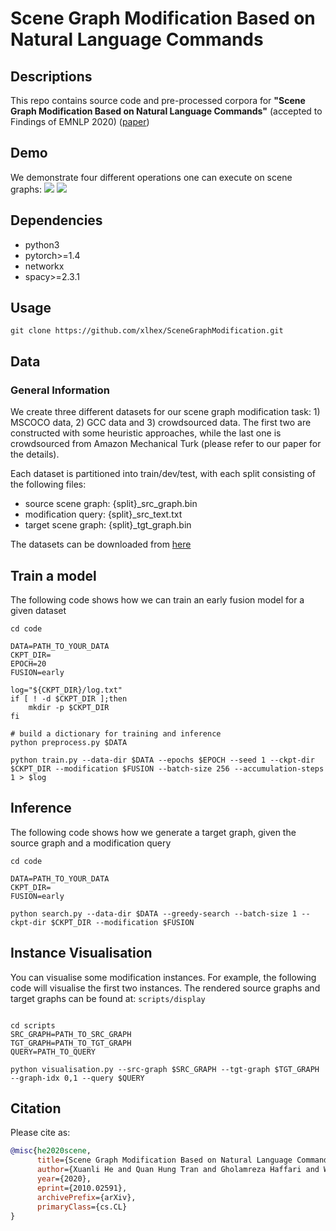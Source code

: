 # Scene Graph Modification Based on Natural Language Commands

## Descriptions
This repo contains source code and pre-processed corpora for __"Scene Graph Modification Based on Natural Language Commands"__ (accepted to Findings of EMNLP 2020) ([paper](https://arxiv.org/abs/2010.02591))

## Demo
We demonstrate four different operations one can execute on scene graphs:
![](https://github.com/xlhex/SceneGraphModification/blob/master/demo/graphtrans_demo1.gif)
![](https://github.com/xlhex/SceneGraphModification/blob/master/demo/graphtrans_demo2.gif)


## Dependencies
* python3
* pytorch>=1.4
* networkx
* spacy>=2.3.1

## Usage
```shell
git clone https://github.com/xlhex/SceneGraphModification.git
```

## Data
### General Information
We create three different datasets for our scene graph modification task: 1) MSCOCO data, 2) GCC data and 3) crowdsourced data. The first two are constructed with some heuristic approaches, while the last one is crowdsourced from Amazon Mechanical Turk (please refer to our paper for the details).

Each dataset is partitioned into train/dev/test, with each split consisting of the following files:
* source scene graph: {split}_src_graph.bin
* modification query: {split}_src_text.txt
* target scene graph: {split}_tgt_graph.bin

The datasets can be downloaded from [here](https://drive.google.com/file/d/1K2lo1Dt7GJskyUVR9x5LH-mZya28KcDY/view?usp=sharing)

## Train a model
The following code shows how we can train an early fusion model for a given dataset
```shell
cd code

DATA=PATH_TO_YOUR_DATA
CKPT_DIR=
EPOCH=20
FUSION=early

log="${CKPT_DIR}/log.txt"
if [ ! -d $CKPT_DIR ];then
    mkdir -p $CKPT_DIR
fi

# build a dictionary for training and inference
python preprocess.py $DATA

python train.py --data-dir $DATA --epochs $EPOCH --seed 1 --ckpt-dir $CKPT_DIR --modification $FUSION --batch-size 256 --accumulation-steps 1 > $log
```

## Inference
The following code shows how we generate a target graph, given the source graph and a modification query
```shell
cd code

DATA=PATH_TO_YOUR_DATA
CKPT_DIR=
FUSION=early

python search.py --data-dir $DATA --greedy-search --batch-size 1 --ckpt-dir $CKPT_DIR --modification $FUSION
```

## Instance Visualisation
You can visualise some modification instances. For example, the following code will visualise the first two instances. The rendered source graphs and target graphs can be found at: `scripts/display`
```shell

cd scripts
SRC_GRAPH=PATH_TO_SRC_GRAPH
TGT_GRAPH=PATH_TO_TGT_GRAPH
QUERY=PATH_TO_QUERY

python visualisation.py --src-graph $SRC_GRAPH --tgt-graph $TGT_GRAPH --graph-idx 0,1 --query $QUERY
```

## Citation

Please cite as:

```bibtex
@misc{he2020scene,
      title={Scene Graph Modification Based on Natural Language Commands}, 
      author={Xuanli He and Quan Hung Tran and Gholamreza Haffari and Walter Chang and Trung Bui and Zhe Lin and Franck Dernoncourt and Nhan Dam},
      year={2020},
      eprint={2010.02591},
      archivePrefix={arXiv},
      primaryClass={cs.CL}
}
```
